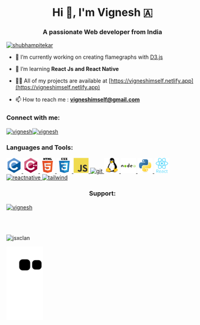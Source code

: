 <h1 align="center">        Hi 👋, I'm Vignesh   🇦</h1>
<h3 align="center">A passionate Web developer from India</h3>

<p align="left"> <a href="https://twitter.com/vigneshimself" target="blank"><img src="https://img.shields.io/twitter/follow/vigneshimself?logo=twitter&style=for-the-badge" alt="shubhampitekar" /></a> </p>

- 🔭 I’m currently working on creating flamegraphs with [D3.js](https://d3js.org/)

- 🌱 I’m learning **React Js and React Native**

- 👨‍💻 All of my projects are available at [https://vigneshimself.netlify.app](https://vigneshimself.netlify.app)

- 📫 How to reach me : **vigneshimself@gmail.com**


<h3 align="left">Connect with me:</h3>
<p align="left">

<a href="https://twitter.com/vigneshimself" target="blank"><img align="center" src="https://raw.githubusercontent.com/rahuldkjain/github-profile-readme-generator/master/src/images/icons/Social/twitter.svg" alt="vignesh" height="30" width="40" /></a><a href="https://www.instagram.com/vigneshimself" target="blank"><img align="center" src="https://raw.githubusercontent.com/rahuldkjain/github-profile-readme-generator/master/src/images/icons/Social/instagram.svg" alt="vignesh" height="30" width="40" /></a>
<h3 align="left">Languages and Tools:</h3>
 <a href="https://www.cprogramming.com/" target="_blank" rel="noreferrer"> <img src="https://raw.githubusercontent.com/devicons/devicon/master/icons/c/c-original.svg" alt="c" width="40" height="40"/> </a>
<a href="https://www.w3schools.com/cpp/" target="_blank" rel="noreferrer"> <img src="https://raw.githubusercontent.com/devicons/devicon/master/icons/cplusplus/cplusplus-original.svg" alt="cplusplus" width="40" height="40"/> </a>
<a href="https://www.w3.org/html/" target="_blank" rel="noreferrer"> <img src="https://raw.githubusercontent.com/devicons/devicon/master/icons/html5/html5-original-wordmark.svg" alt="html5" width="40" height="40"/> </a>
<a href="https://www.w3schools.com/css/" target="_blank" rel="noreferrer"> <img src="https://raw.githubusercontent.com/devicons/devicon/master/icons/css3/css3-original-wordmark.svg" alt="css3" width="40" height="40"/> </a>
<a href="https://developer.mozilla.org/en-US/docs/Web/JavaScript" target="_blank" rel="noreferrer"> <img src="https://raw.githubusercontent.com/devicons/devicon/master/icons/javascript/javascript-original.svg" alt="javascript" width="40" height="40"/> </a>
<a href="https://git-scm.com/" target="_blank" rel="noreferrer"> <img src="https://www.vectorlogo.zone/logos/git-scm/git-scm-icon.svg" alt="git" width="40" height="40"/> </a>
<a href="https://www.linux.org/" target="_blank" rel="noreferrer"> <img src="https://raw.githubusercontent.com/devicons/devicon/master/icons/linux/linux-original.svg" alt="linux" width="40" height="40"/>
<a href="https://nodejs.org" target="_blank" rel="noreferrer"> <img src="https://raw.githubusercontent.com/devicons/devicon/master/icons/nodejs/nodejs-original-wordmark.svg" alt="nodejs" width="40" height="40"/> </a>
<a href="https://www.python.org" target="_blank" rel="noreferrer"> <img src="https://raw.githubusercontent.com/devicons/devicon/master/icons/python/python-original.svg" alt="python" width="40" height="40"/> </a>
<a href="https://reactjs.org/" target="_blank" rel="noreferrer"> <img src="https://raw.githubusercontent.com/devicons/devicon/master/icons/react/react-original-wordmark.svg" alt="react" width="40" height="40"/>
</a>
<a href="https://reactnative.dev/" target="_blank" rel="noreferrer"> <img src="https://reactnative.dev/img/header_logo.svg" alt="reactnative" width="40" height="40"/> </a>
<a href="https://tailwindcss.com/" target="_blank" rel="noreferrer"> <img src="https://www.vectorlogo.zone/logos/tailwindcss/tailwindcss-icon.svg" alt="tailwind" width="40" height="40"/> </a>

<h3 align="center">Support:</h3>
<p><a href="https://www.buymeacoffee.com/vigneshimself"> <img align="center" src="https://cdn.buymeacoffee.com/buttons/v2/default-yellow.png" height="50" width="210" alt="vignesh" /></a></p><br><br>


<p><img align="center" src="https://github-readme-stats.vercel.app/api/top-langs?username=vigneshimself&show_icons=true&locale=en&layout=compact" alt="jsxclan" /></p>


![GitHub contribution grid snake animation](https://raw.githubusercontent.com/jsxclan/jsxclan/output/github-contribution-grid-snake.svg)
